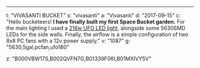 ---
t: "VIVASANTI BUCKET"
s: "vivasanti"
a: "Vivasanti"
d: "2017-09-15"
c: "Hello bucketeers! <strong>I have finally built my first Space Bucket garden.</strong> For the main lighting I used a <a href='https://amzn.to/36NO5zr'>216w UFO LED light</a>, alongside some 5630SMD LEDs for the side walls. Finally, the airflow is a simple configuration of two 8x8 PC fans with a 12v power supply."
v: "1087"
g: "5630,5gal,pcfan,ufo180"

z: "B000VBW17S,B002QVFN7G,B01339F06I,B01MXIVY5V"

